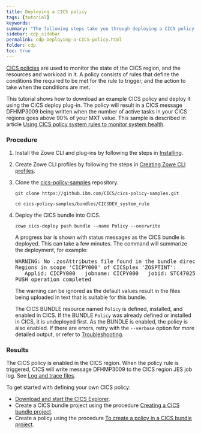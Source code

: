 ```yaml
---
title: Deploying a CICS policy
tags: [tutorial]
keywords:
summary: "The following steps take you through deploying a CICS policy using CICS Explorer."
sidebar: cdp_sidebar
permalink: cdp-Deploying-a-CICS-policy.html
folder: cdp
toc: true
---
```


[CICS policies](https://www.ibm.com/support/knowledgecenter/en/SSGMCP_5.5.0/fundamentals/policies/policies.html) are used to monitor the state of the CICS region, and the resources and workload in it. A policy consists of rules that define the conditions the required to be met for the rule to trigger, and the action to take when the conditions are met.

This tutorial shows how to download an example CICS policy and deploy it using the CICS deploy plug-in. The policy will result in a CICS message DFHMP3009 being written when the number of active tasks in your CICS regions goes above 90% of your MXT value. This sample is described in article [Using CICS policy system rules to monitor system health](https://developer.ibm.com/cics/2017/07/04/using-cics-policy-system-rules-monitor-system-health/).

### Procedure

1. Install the Zowe CLI and plug-ins by following the steps in [Installing](cdp-Installing).

2. Create Zowe CLI profiles by following the steps in [Creating Zowe CLI profiles](cdp-Creating-Zowe-CLI-profiles).

3. Clone the [cics-policy-samples](https://github.ibm.com/CICS/cics-policy-samples/tree/master) repository.

   ```text
   git clone https://github.ibm.com/CICS/cics-policy-samples.git

   cd cics-policy-samples/bundles/CICSDEV_system_rule
   ```

4. Deploy the CICS bundle into CICS.

   ```text
   zowe cics-deploy push bundle --name Policy --overwrite
   ```

   A progress bar is shown with status messages as the CICS bundle is deployed. This can take a few minutes. The command will summarize the deployment, for example:

   <pre class="messageText">
   WARNING: No .zosAttributes file found in the bundle directory, default values will be applied.
   Regions in scope 'CICPY000' of CICSplex 'ZOSPTINT':
      Applid: CICPY000   jobname: CICPY000   jobid: STC47025   sysname: MV2C
   PUSH operation completed</pre>

   The warning can be ignored as the default values result in the files being uploaded in text that is suitable for this bundle.

   The CICS BUNDLE resource named `Policy` is defined, installed, and enabled in CICS. If the BUNDLE `Policy` was already defined or installed in CICS, it is undeployed first. As the BUNDLE is enabled, the policy is also enabled. If there are errors, retry with the `--verbose` option for more detailed output, or refer to [Troubleshooting](cdp-Troubleshooting-General).

### Results

The CICS policy is enabled in the CICS region. When the policy rule is triggered, CICS will write message DFHMP3009 to the CICS region JES job log. See [Log and trace files](cdp-Troubleshooting-General).

To get started with defining your own CICS policy:
* [Download and start the CICS Explorer](https://www.ibm.com/support/knowledgecenter/en/SSSQ3W_5.5.0/com.ibm.cics.core.help/topics/concepts/install_planning_client.html).
* Create a CICS bundle project using the procedure [Creating a CICS bundle project](https://www.ibm.com/support/knowledgecenter/SSSQ3W_5.5.0/com.ibm.cics.core.help/topics/tasks/create_bundle.html).
* Create a policy using the procedure [To create a policy in a CICS bundle project](https://www.ibm.com/support/knowledgecenter/SSSQ3W_5.5.0/com.ibm.cics.core.help/topics/tasks/task_create_policy.html).
